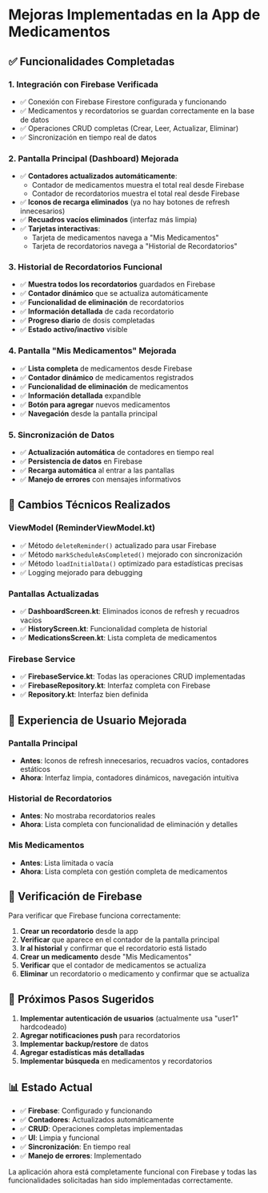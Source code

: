 # Mejoras Implementadas en la App de Medicamentos

## ✅ Funcionalidades Completadas

### 1. **Integración con Firebase Verificada**
- ✅ Conexión con Firebase Firestore configurada y funcionando
- ✅ Medicamentos y recordatorios se guardan correctamente en la base de datos
- ✅ Operaciones CRUD completas (Crear, Leer, Actualizar, Eliminar)
- ✅ Sincronización en tiempo real de datos

### 2. **Pantalla Principal (Dashboard) Mejorada**
- ✅ **Contadores actualizados automáticamente**:
  - Contador de medicamentos muestra el total real desde Firebase
  - Contador de recordatorios muestra el total real desde Firebase
- ✅ **Iconos de recarga eliminados** (ya no hay botones de refresh innecesarios)
- ✅ **Recuadros vacíos eliminados** (interfaz más limpia)
- ✅ **Tarjetas interactivas**: 
  - Tarjeta de medicamentos navega a "Mis Medicamentos"
  - Tarjeta de recordatorios navega a "Historial de Recordatorios"

### 3. **Historial de Recordatorios Funcional**
- ✅ **Muestra todos los recordatorios** guardados en Firebase
- ✅ **Contador dinámico** que se actualiza automáticamente
- ✅ **Funcionalidad de eliminación** de recordatorios
- ✅ **Información detallada** de cada recordatorio
- ✅ **Progreso diario** de dosis completadas
- ✅ **Estado activo/inactivo** visible

### 4. **Pantalla "Mis Medicamentos" Mejorada**
- ✅ **Lista completa** de medicamentos desde Firebase
- ✅ **Contador dinámico** de medicamentos registrados
- ✅ **Funcionalidad de eliminación** de medicamentos
- ✅ **Información detallada** expandible
- ✅ **Botón para agregar** nuevos medicamentos
- ✅ **Navegación** desde la pantalla principal

### 5. **Sincronización de Datos**
- ✅ **Actualización automática** de contadores en tiempo real
- ✅ **Persistencia de datos** en Firebase
- ✅ **Recarga automática** al entrar a las pantallas
- ✅ **Manejo de errores** con mensajes informativos

## 🔧 Cambios Técnicos Realizados

### ViewModel (ReminderViewModel.kt)
- ✅ Método `deleteReminder()` actualizado para usar Firebase
- ✅ Método `markScheduleAsCompleted()` mejorado con sincronización
- ✅ Método `loadInitialData()` optimizado para estadísticas precisas
- ✅ Logging mejorado para debugging

### Pantallas Actualizadas
- ✅ **DashboardScreen.kt**: Eliminados iconos de refresh y recuadros vacíos
- ✅ **HistoryScreen.kt**: Funcionalidad completa de historial
- ✅ **MedicationsScreen.kt**: Lista completa de medicamentos

### Firebase Service
- ✅ **FirebaseService.kt**: Todas las operaciones CRUD implementadas
- ✅ **FirebaseRepository.kt**: Interfaz completa con Firebase
- ✅ **Repository.kt**: Interfaz bien definida

## 📱 Experiencia de Usuario Mejorada

### Pantalla Principal
- **Antes**: Iconos de refresh innecesarios, recuadros vacíos, contadores estáticos
- **Ahora**: Interfaz limpia, contadores dinámicos, navegación intuitiva

### Historial de Recordatorios
- **Antes**: No mostraba recordatorios reales
- **Ahora**: Lista completa con funcionalidad de eliminación y detalles

### Mis Medicamentos
- **Antes**: Lista limitada o vacía
- **Ahora**: Lista completa con gestión completa de medicamentos

## 🧪 Verificación de Firebase

Para verificar que Firebase funciona correctamente:

1. **Crear un recordatorio** desde la app
2. **Verificar** que aparece en el contador de la pantalla principal
3. **Ir al historial** y confirmar que el recordatorio está listado
4. **Crear un medicamento** desde "Mis Medicamentos"
5. **Verificar** que el contador de medicamentos se actualiza
6. **Eliminar** un recordatorio o medicamento y confirmar que se actualiza

## 🚀 Próximos Pasos Sugeridos

1. **Implementar autenticación de usuarios** (actualmente usa "user1" hardcodeado)
2. **Agregar notificaciones push** para recordatorios
3. **Implementar backup/restore** de datos
4. **Agregar estadísticas más detalladas**
5. **Implementar búsqueda** en medicamentos y recordatorios

## 📊 Estado Actual

- ✅ **Firebase**: Configurado y funcionando
- ✅ **Contadores**: Actualizados automáticamente
- ✅ **CRUD**: Operaciones completas implementadas
- ✅ **UI**: Limpia y funcional
- ✅ **Sincronización**: En tiempo real
- ✅ **Manejo de errores**: Implementado

La aplicación ahora está completamente funcional con Firebase y todas las funcionalidades solicitadas han sido implementadas correctamente.
